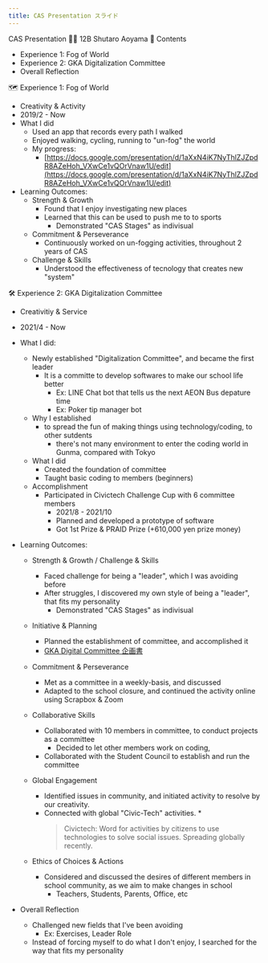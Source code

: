 ```yaml
---
title: CAS Presentation スライド
---
```


CAS Presentation
👨‍💻 12B Shutaro Aoyama
📕 Contents

* Experience 1: Fog of World
* Experience 2: GKA Digitalization Committee
* Overall Reflection

🗺 Experience 1: Fog of World

* Creativity & Activity
* 2019/2 - Now
* What I did
  * Used an app that records every path I walked
  * Enjoyed walking, cycling, running to "un-fog" the world
  * My progress:
    * [https://docs.google.com/presentation/d/1aXxN4iK7NyThlZJZpdR8AZeHoh_VXwCe1vQOrVnaw1U/edit](https://docs.google.com/presentation/d/1aXxN4iK7NyThlZJZpdR8AZeHoh_VXwCe1vQOrVnaw1U/edit)
* Learning Outcomes:
  * Strength & Growth
    * Found that I enjoy investigating new places
    * Learned that this can be used to push me to to sports
      * Demonstrated "CAS Stages" as indivisual
  * Commitment & Perseverance
    * Continuously worked on un-fogging activities, throughout 2 years of CAS
  * Challenge & Skills
    * Understood the effectiveness of tecnology that creates new "system"

🛠 Experience 2: GKA Digitalization Committee

* Creativitiy & Service

* 2021/4 - Now

* What I did:
  
  * Newly established "Digitalization Committee", and became the first leader
    * It is a committe to develop softwares to make our school life better
      * Ex: LINE Chat bot that tells us the next AEON Bus depature time
      * Ex: Poker tip manager bot
  * Why I established
    * to spread the fun of making things using technology/coding, to other sutdents
      * there's not many environment to enter the coding world in Gunma, compared with Tokyo
  * What I did
    * Created the foundation of committee
    * Taught basic coding to members (beginners)
  * Accomplishment
    * Participated in Civictech Challenge Cup with 6 committee members
      * 2021/8 - 2021/10
      * Planned and developed a prototype of software
      * Got 1st Prize & PRAID Prize  (+610,000 yen prize money)
* Learning Outcomes:
  
  * Strength & Growth / Challenge & Skills
    * Faced challenge for being a "leader", which I was avoiding before
    * After struggles, I discovered my own style of being a "leader", that fits my personality
      * Demonstrated "CAS Stages" as indivisual
  * Initiative & Planning
    * Planned the establishment of committee, and accomplished it
    * [GKA Digital Committee 企画書](GKA%20Digital%20Committee%20%E4%BC%81%E7%94%BB%E6%9B%B8.md)
  * Commitment & Perseverance
    * Met as a committee in a weekly-basis, and discussed
    * Adapted to the school closure, and continued the activity online using Scrapbox & Zoom
  * Collaborative Skills
    * Collaborated with 10 members in committee, to conduct projects as a committee
      * Decided to let other members work on coding,
    * Collaborated with the Student Council to establish and run the committee
  * Global Engagement
    * Identified issues in community, and initiated activity to resolve by our creativity.
    * Connected with global "Civic-Tech" activities.
      * 
         > 
         > Civictech: Word for activities by citizens to use technologies to solve social issues. Spreading globally recently.
  
  * Ethics of Choices & Actions
    * Considered and discussed the desires of different members in school community, as we aim to make changes in school
      * Teachers, Students, Parents, Office, etc
* Overall Reflection
  
  * Challenged new fields that I've been avoiding
    * Ex: Exercises, Leader Role
  * Instead of forcing myself to do what I don't enjoy, I searched for the way that fits my personality

